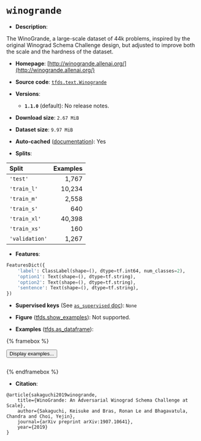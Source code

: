 <div itemscope itemtype="http://schema.org/Dataset">
  <div itemscope itemprop="includedInDataCatalog" itemtype="http://schema.org/DataCatalog">
    <meta itemprop="name" content="TensorFlow Datasets" />
  </div>
  <meta itemprop="name" content="winogrande" />
  <meta itemprop="description" content="The  WinoGrande, a large-scale dataset of 44k problems, inspired by the original&#10; Winograd Schema Challenge design, but adjusted to improve both the scale and&#10; the hardness of the dataset.&#10;&#10;To use this dataset:&#10;&#10;```python&#10;import tensorflow_datasets as tfds&#10;&#10;ds = tfds.load(&#x27;winogrande&#x27;, split=&#x27;train&#x27;)&#10;for ex in ds.take(4):&#10;  print(ex)&#10;```&#10;&#10;See [the guide](https://www.tensorflow.org/datasets/overview) for more&#10;informations on [tensorflow_datasets](https://www.tensorflow.org/datasets).&#10;&#10;" />
  <meta itemprop="url" content="https://www.tensorflow.org/datasets/catalog/winogrande" />
  <meta itemprop="sameAs" content="http://winogrande.allenai.org/" />
  <meta itemprop="citation" content="@article{sakaguchi2019winogrande,&#10;    title={WinoGrande: An Adversarial Winograd Schema Challenge at Scale},&#10;    author={Sakaguchi, Keisuke and Bras, Ronan Le and Bhagavatula, Chandra and Choi, Yejin},&#10;    journal={arXiv preprint arXiv:1907.10641},&#10;    year={2019}&#10;}" />
</div>

# `winogrande`


*   **Description**:

The WinoGrande, a large-scale dataset of 44k problems, inspired by the original
Winograd Schema Challenge design, but adjusted to improve both the scale and the
hardness of the dataset.

*   **Homepage**:
    [http://winogrande.allenai.org/](http://winogrande.allenai.org/)

*   **Source code**:
    [`tfds.text.Winogrande`](https://github.com/tensorflow/datasets/tree/master/tensorflow_datasets/text/winogrande.py)

*   **Versions**:

    *   **`1.1.0`** (default): No release notes.

*   **Download size**: `2.67 MiB`

*   **Dataset size**: `9.97 MiB`

*   **Auto-cached**
    ([documentation](https://www.tensorflow.org/datasets/performances#auto-caching)):
    Yes

*   **Splits**:

Split          | Examples
:------------- | -------:
`'test'`       | 1,767
`'train_l'`    | 10,234
`'train_m'`    | 2,558
`'train_s'`    | 640
`'train_xl'`   | 40,398
`'train_xs'`   | 160
`'validation'` | 1,267

*   **Features**:

```python
FeaturesDict({
    'label': ClassLabel(shape=(), dtype=tf.int64, num_classes=2),
    'option1': Text(shape=(), dtype=tf.string),
    'option2': Text(shape=(), dtype=tf.string),
    'sentence': Text(shape=(), dtype=tf.string),
})
```

*   **Supervised keys** (See
    [`as_supervised` doc](https://www.tensorflow.org/datasets/api_docs/python/tfds/load#args)):
    `None`

*   **Figure**
    ([tfds.show_examples](https://www.tensorflow.org/datasets/api_docs/python/tfds/visualization/show_examples)):
    Not supported.

*   **Examples**
    ([tfds.as_dataframe](https://www.tensorflow.org/datasets/api_docs/python/tfds/as_dataframe)):

<!-- mdformat off(HTML should not be auto-formatted) -->

{% framebox %}

<button id="displaydataframe">Display examples...</button>
<div id="dataframecontent" style="overflow-x:auto"></div>
<script src="https://www.gstatic.com/external_hosted/jquery2.min.js"></script>
<script>
var url = "https://storage.googleapis.com/tfds-data/visualization/dataframe/winogrande-1.1.0.html";
$(document).ready(() => {
  $("#displaydataframe").click((event) => {
    // Disable the button after clicking (dataframe loaded only once).
    $("#displaydataframe").prop("disabled", true);

    // Pre-fetch and display the content
    $.get(url, (data) => {
      $("#dataframecontent").html(data);
    }).fail(() => {
      $("#dataframecontent").html(
        'Error loading examples. If the error persist, please open '
        + 'a new issue.'
      );
    });
  });
});
</script>

{% endframebox %}

<!-- mdformat on -->

*   **Citation**:

```
@article{sakaguchi2019winogrande,
    title={WinoGrande: An Adversarial Winograd Schema Challenge at Scale},
    author={Sakaguchi, Keisuke and Bras, Ronan Le and Bhagavatula, Chandra and Choi, Yejin},
    journal={arXiv preprint arXiv:1907.10641},
    year={2019}
}
```

